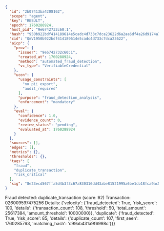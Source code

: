 ```json
{
  "id": "2b07413ba4208162",
  "scope": "agent",
  "key": "RESULT",
  "epoch": 1760288924,
  "host_pid": "9e6742732c60:1",
  "hash": "950b922bdf414189614e5cadc4d733c7dca23622d6a2aa6df4a26d9174a71dc6",
  "cid": "QmV1950b922bdf414189614e5cadc4d733c7dca23622",
  "aicp": {
    "prov": {
      "issuer": "9e6742732c60:1",
      "created_at": 1760288924,
      "method": "automated_fraud_detection",
      "vc_type": "VerifiableCredential"
    },
    "ucon": {
      "usage_constraints": [
        "no_pii_export",
        "audit_required"
      ],
      "purpose": "fraud_detection_analysis",
      "enforcement": "mandatory"
    },
    "eval": {
      "confidence": 1.0,
      "evidence_count": 0,
      "review_status": "pending",
      "evaluated_at": 1760288924
    }
  },
  "sources": [],
  "edges": [],
  "metrics": {},
  "thresholds": {},
  "tags": [
    "fraud",
    "duplicate_transaction",
    "risk_critical"
  ],
  "sig": "8e23ecd567ffa5d4b3f3c67a830316dd43abe81521995a6be1cb18fca9ac5ed6"
}
```

Fraud detected: duplicate_transaction (score: 92)
Transaction: 026009597475256
Details: {'velocity': {'fraud_detected': True, 'risk_score': 100, 'details': {'transaction_count': 108, 'threshold': 50, 'total_amount': 25617384, 'amount_threshold': 10000000}}, 'duplicate': {'fraud_detected': True, 'risk_score': 85, 'details': {'duplicate_count': 107, 'first_seen': 1760285763, 'matching_hash': 'c99ab431a9f6998c'}}}